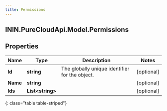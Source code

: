 ```yaml
---
title: Permissions
---
```

## ININ.PureCloudApi.Model.Permissions

## Properties

|Name | Type | Description | Notes|
|------------ | ------------- | ------------- | -------------|
| **Id** | **string** | The globally unique identifier for the object. | [optional] |
| **Name** | **string** |  | [optional] |
| **Ids** | **List&lt;string&gt;** |  | [optional] |
{: class="table table-striped"}


